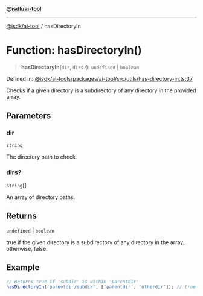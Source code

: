 [**@isdk/ai-tool**](../README.md)

***

[@isdk/ai-tool](../globals.md) / hasDirectoryIn

# Function: hasDirectoryIn()

> **hasDirectoryIn**(`dir`, `dirs?`): `undefined` \| `boolean`

Defined in: [@isdk/ai-tools/packages/ai-tool/src/utils/has-directory-in.ts:37](https://github.com/isdk/ai-tool.js/blob/fb1809b53cc75a30928176c26910792b6b8a96e1/src/utils/has-directory-in.ts#L37)

Checks if a given directory is a subdirectory of any directory in the provided array.

## Parameters

### dir

`string`

The directory path to check.

### dirs?

`string`[]

An array of directory paths.

## Returns

`undefined` \| `boolean`

true if the given directory is a subdirectory of any directory in the array; otherwise, false.

## Example

```ts
// Returns true if 'subdir' is within 'parentdir'
hasDirectoryIn('parentdir/subdir', ['parentdir', 'otherdir']); // true
```
